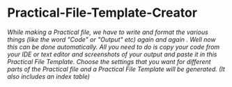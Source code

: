 # Practical-File-Template-Creator

*While making a Practical file, we have to write and format the various  things (like the word "Code" or "Output" etc) again and again .               Well now this can be done automatically. All you need to do is copy your code from your IDE or text editor and screenshots of  your output and paste it in this Practical File Template. Choose the settings that you want for different parts of the Practical file and a Practical File Template will be generated. (It also includes an index table)*                

